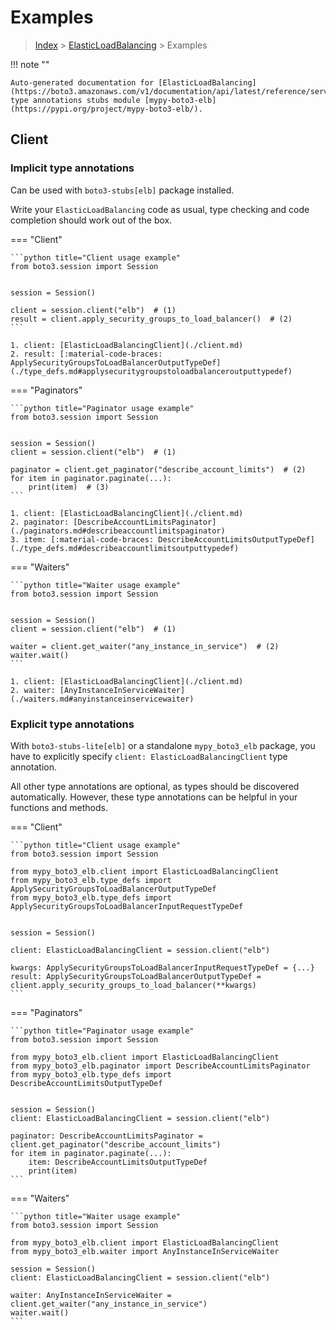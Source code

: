 # Examples

> [Index](../README.md) > [ElasticLoadBalancing](./README.md) > Examples

!!! note ""

    Auto-generated documentation for [ElasticLoadBalancing](https://boto3.amazonaws.com/v1/documentation/api/latest/reference/services/elb.html#ElasticLoadBalancing)
    type annotations stubs module [mypy-boto3-elb](https://pypi.org/project/mypy-boto3-elb/).

## Client

### Implicit type annotations

Can be used with `boto3-stubs[elb]` package installed.

Write your `ElasticLoadBalancing` code as usual,
type checking and code completion should work out of the box.


=== "Client"

    ```python title="Client usage example"
    from boto3.session import Session


    session = Session()

    client = session.client("elb")  # (1)
    result = client.apply_security_groups_to_load_balancer()  # (2)
    ```

    1. client: [ElasticLoadBalancingClient](./client.md)
    2. result: [:material-code-braces: ApplySecurityGroupsToLoadBalancerOutputTypeDef](./type_defs.md#applysecuritygroupstoloadbalanceroutputtypedef) 



=== "Paginators"

    ```python title="Paginator usage example"
    from boto3.session import Session


    session = Session()
    client = session.client("elb")  # (1)

    paginator = client.get_paginator("describe_account_limits")  # (2)
    for item in paginator.paginate(...):
        print(item)  # (3)
    ```

    1. client: [ElasticLoadBalancingClient](./client.md)
    2. paginator: [DescribeAccountLimitsPaginator](./paginators.md#describeaccountlimitspaginator)
    3. item: [:material-code-braces: DescribeAccountLimitsOutputTypeDef](./type_defs.md#describeaccountlimitsoutputtypedef) 



=== "Waiters"

    ```python title="Waiter usage example"
    from boto3.session import Session


    session = Session()
    client = session.client("elb")  # (1)

    waiter = client.get_waiter("any_instance_in_service")  # (2)
    waiter.wait()
    ```

    1. client: [ElasticLoadBalancingClient](./client.md)
    2. waiter: [AnyInstanceInServiceWaiter](./waiters.md#anyinstanceinservicewaiter)


### Explicit type annotations

With `boto3-stubs-lite[elb]`
or a standalone `mypy_boto3_elb` package, you have to explicitly specify `client: ElasticLoadBalancingClient` type annotation.

All other type annotations are optional, as types should be discovered automatically.
However, these type annotations can be helpful in your functions and methods.


=== "Client"

    ```python title="Client usage example"
    from boto3.session import Session

    from mypy_boto3_elb.client import ElasticLoadBalancingClient
    from mypy_boto3_elb.type_defs import ApplySecurityGroupsToLoadBalancerOutputTypeDef
    from mypy_boto3_elb.type_defs import ApplySecurityGroupsToLoadBalancerInputRequestTypeDef


    session = Session()

    client: ElasticLoadBalancingClient = session.client("elb")

    kwargs: ApplySecurityGroupsToLoadBalancerInputRequestTypeDef = {...}
    result: ApplySecurityGroupsToLoadBalancerOutputTypeDef = client.apply_security_groups_to_load_balancer(**kwargs)
    ```



=== "Paginators"

    ```python title="Paginator usage example"
    from boto3.session import Session

    from mypy_boto3_elb.client import ElasticLoadBalancingClient
    from mypy_boto3_elb.paginator import DescribeAccountLimitsPaginator
    from mypy_boto3_elb.type_defs import DescribeAccountLimitsOutputTypeDef


    session = Session()
    client: ElasticLoadBalancingClient = session.client("elb")

    paginator: DescribeAccountLimitsPaginator = client.get_paginator("describe_account_limits")
    for item in paginator.paginate(...):
        item: DescribeAccountLimitsOutputTypeDef
        print(item)
    ```



=== "Waiters"

    ```python title="Waiter usage example"
    from boto3.session import Session

    from mypy_boto3_elb.client import ElasticLoadBalancingClient
    from mypy_boto3_elb.waiter import AnyInstanceInServiceWaiter

    session = Session()
    client: ElasticLoadBalancingClient = session.client("elb")

    waiter: AnyInstanceInServiceWaiter = client.get_waiter("any_instance_in_service")
    waiter.wait()
    ```


